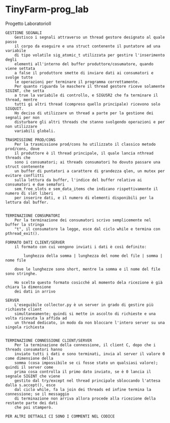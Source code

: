# TinyFarm-prog_lab
Progetto LaboratorioII

	GESTIONE SEGNALI
		Gestisco i segnali attraverso un thread gestore designato al quale passo
		il corpo da eseguire e una struct contenente il puntatore ad una variabile
		di tipo volatile sig_atomic_t utilizzata per gestire l'inserimento degli 
		elementi all'interno del buffer produttore/cosumatore, quando viene settata
		a false il produttore smette di inviare dati ai consumatori e svolge tutte
		le operazioni per terminare il programma correttamente.
		Per quanto riguarda le maschere il thread gestore riceve solamente SIGINT, che setta
		a true la variabile di controllo, e SIGUSR2 che fa terminare il thread, mentre
		tutti gi altri thread (compreso quello principale) ricevono solo SIGQUIT.
		Ho deciso di utilizzare un thread a parte per la gestione dei segnali per non
		disturbare gli altri threads che stanno svolgendo operazioni e per non utilizzare
		variabili globali.

	TRASMISSIONE PROD/CONS
		Per la trasmissione prod/cons ho utilizzato il classico metodo prod/cons, dove 
		il produttore è il thread principale, il quale lancia nthread threads che 
		sono i consumatori; ai threads consumatori ho dovuto passare una struct contenente
		un buffer di puntatori a carattere di grandezza qlen, un mutex per evitare conflitti 
		sulla lettura da buffer, l'indice del buffer relativo ai consumatori e due semafori
		sem_free_slots e sem_data_items che indicano rispettivamente il numero di slot liberi
		per inserire dati, e il numero di elementi disponibili per la lettura dal buffer.


	TERMINAZIONE CONSUMATORI
		Per la terminazione dei consumatori scrivo semplicemente nel buffer la stringa
		"t", il consumatore la legge, esce dal ciclo while e termina con pthread_exit().

	FORMATO DATI CLIENT/SERVER
		il formato con cui vengono inviati i dati è così definito:
	
			lunghezza della somma | lunghezza del nome del file | somma | nome file
	 
		dove le lunghezze sono short, mentre la somma e il nome del file sono stringhe.
	
		Ho scelto questo formato cosicché al momento dela ricezione è già chiara la dimensione
		dei dati in arrivo

	SERVER
		L'eseguibile collector.py è un server in grado di gestire più richieste client
		simultaneamente; quindi si mette in ascolto di richieste e una volta ricevuta la affida ad
		un thread dedicato, in modo da non bloccare l'intero server su una singola richiesta
		

	TERMINAZIONE CONNESSIONE CLIENT/SERVER
		Per la terminazione della connessione, il client C, dopo che i threads consumatori hanno
		inviato tutti i dati e sono terminati, invia al server il valore 0 come dimensione della 
		somma (cosa impossibile se ci fosse stato un qualsiasi valore); quindi il server come 
		prima cosa controlla il primo dato inviato, se è 0 lancia il segnale SIGINT che viene
		gestito dal try/except nel thread principale sbloccando l'attesa dalla s.accept(), esce 
		dal ciclo while, fa la join dei threads ed infine termina la connessione; se il messaggio
		di terminazione non arriva allora procede alla ricezione della restante parte dei dati
		che poi stamperò.

	PER ALTRI DETTAGLI CI SONO I COMMENTI NEL CODICE
	